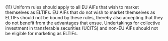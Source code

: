 (11) Uniform rules should apply to all EU AIFs that wish to market themselves as ELTIFs. EU AIFs that do not wish to market themselves as ELTIFs should not be bound by these rules, thereby also accepting that they do not benefit from the advantages that ensue. Undertakings for collective investment in transferable securities (UCITS) and non-EU AIFs should not be eligible for marketing as ELTIFs.